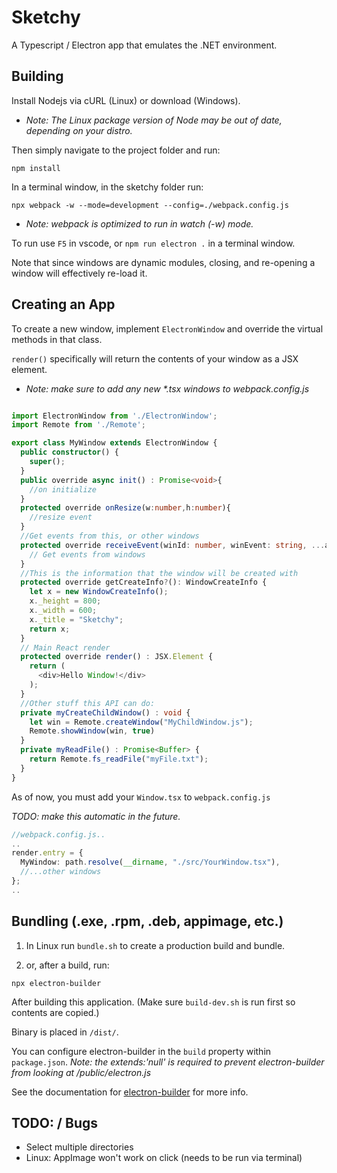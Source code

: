 
# Sketchy

A Typescript / Electron app that emulates the .NET environment. 

## Building

Install Nodejs via cURL (Linux) or download (Windows). 

* _Note: The Linux package version of Node may be out of date, depending on your distro._

Then simply navigate to the project folder and run:

`npm install`

In a terminal window, in the sketchy folder run: 

`npx webpack -w --mode=development --config=./webpack.config.js`

* _Note: webpack is optimized to run in watch (-w) mode._

To run use `F5` in vscode, or `npm run electron .` in a terminal window.

Note that since windows are dynamic modules, closing, and re-opening a window will effectively re-load it.

## Creating an App

To create a new window, implement `ElectronWindow` and override the virtual methods in that class. 

`render()` specifically will return the contents of your window as a JSX element.

* _Note: make sure to add any new *.tsx windows to webpack.config.js_

```typescript

import ElectronWindow from './ElectronWindow';
import Remote from './Remote';

export class MyWindow extends ElectronWindow {
  public constructor() {
    super();
  }
  public override async init() : Promise<void>{
    //on initialize
  }
  protected override onResize(w:number,h:number){
    //resize event
  }
  //Get events from this, or other windows
  protected override receiveEvent(winId: number, winEvent: string, ...args: any[]): void { 
    // Get events from windows
  }
  //This is the information that the window will be created with
  protected override getCreateInfo?(): WindowCreateInfo {
    let x = new WindowCreateInfo();
    x._height = 800;
    x._width = 600;
    x._title = "Sketchy";
    return x;
  }
  // Main React render
  protected override render() : JSX.Element {
    return (
      <div>Hello Window!</div>
    );
  }
  //Other stuff this API can do:
  private myCreateChildWindow() : void { 
    let win = Remote.createWindow("MyChildWindow.js");
    Remote.showWindow(win, true)
  }
  private myReadFile() : Promise<Buffer> { 
    return Remote.fs_readFile("myFile.txt");
  }
}
```

As of now, you must add your `Window.tsx` to `webpack.config.js` 

_TODO: make this automatic in the future._

```typescript
//webpack.config.js..
..
render.entry = {
  MyWindow: path.resolve(__dirname, "./src/YourWindow.tsx"),
  //...other windows
};
..
```

## Bundling  (.exe, .rpm, .deb, appimage,  etc.)

1. In Linux run `bundle.sh` to create a production build and bundle.

2. or, after a build, run:

  `npx electron-builder`

  After building this application. (Make sure `build-dev.sh` is run first so contents are copied.)

Binary is placed in `/dist/`.

You can configure electron-builder in the `build` property within `package.json`. 
_Note: the extends:'null' is required to prevent electron-builder from looking at /public/electron.js_

See the documentation for [electron-builder](https://www.electron.build/) for more info.

## TODO: / Bugs

* Select multiple directories
* Linux: AppImage won't work on click (needs to be run via terminal)